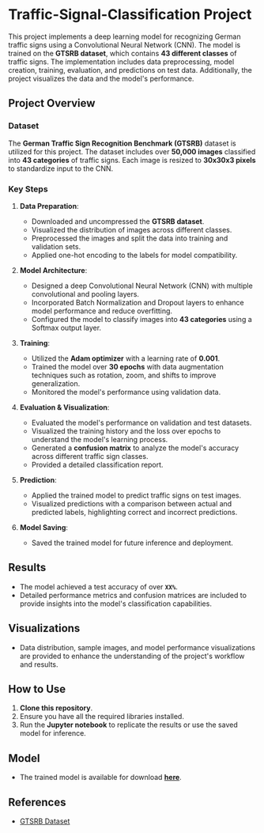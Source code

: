 

# Traffic-Signal-Classification Project

This project implements a deep learning model for recognizing German traffic signs using a Convolutional Neural Network (CNN). The model is trained on the **GTSRB dataset**, which contains **43 different classes** of traffic signs. The implementation includes data preprocessing, model creation, training, evaluation, and predictions on test data. Additionally, the project visualizes the data and the model's performance.

## Project Overview

### Dataset
The **German Traffic Sign Recognition Benchmark (GTSRB)** dataset is utilized for this project. The dataset includes over **50,000 images** classified into **43 categories** of traffic signs. Each image is resized to **30x30x3 pixels** to standardize input to the CNN.

### Key Steps

1. **Data Preparation**: 
   - Downloaded and uncompressed the **GTSRB dataset**.
   - Visualized the distribution of images across different classes.
   - Preprocessed the images and split the data into training and validation sets.
   - Applied one-hot encoding to the labels for model compatibility.

2. **Model Architecture**:
   - Designed a deep Convolutional Neural Network (CNN) with multiple convolutional and pooling layers.
   - Incorporated Batch Normalization and Dropout layers to enhance model performance and reduce overfitting.
   - Configured the model to classify images into **43 categories** using a Softmax output layer.

3. **Training**:
   - Utilized the **Adam optimizer** with a learning rate of **0.001**.
   - Trained the model over **30 epochs** with data augmentation techniques such as rotation, zoom, and shifts to improve generalization.
   - Monitored the model's performance using validation data.

4. **Evaluation & Visualization**:
   - Evaluated the model's performance on validation and test datasets.
   - Visualized the training history and the loss over epochs to understand the model's learning process.
   - Generated a **confusion matrix** to analyze the model's accuracy across different traffic sign classes.
   - Provided a detailed classification report.

5. **Prediction**:
   - Applied the trained model to predict traffic signs on test images.
   - Visualized predictions with a comparison between actual and predicted labels, highlighting correct and incorrect predictions.

6. **Model Saving**:
   - Saved the trained model for future inference and deployment.

## Results

- The model achieved a test accuracy of over **`XX%`**.
- Detailed performance metrics and confusion matrices are included to provide insights into the model's classification capabilities.

## Visualizations

- Data distribution, sample images, and model performance visualizations are provided to enhance the understanding of the project's workflow and results.

## How to Use

1. **Clone this repository**.
2. Ensure you have all the required libraries installed.
3. Run the **Jupyter notebook** to replicate the results or use the saved model for inference.

## Model

- The trained model is available for download **[here](https://github.com/ani98622/CNN-Traffic-Signal-Classification/blob/main/img_model.h5)**.

## References

- [GTSRB Dataset](https://benchmark.ini.rub.de/gtsrb_news.html)
